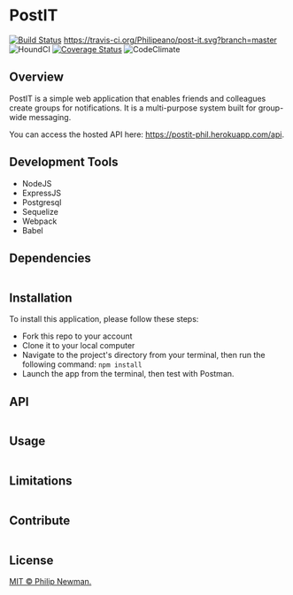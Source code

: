 # PostIT

[![Build Status](https://travis-ci.org/Philipeano/post-it.svg?branch=master)](https://travis-ci.org/Philipeano/post-it)
https://travis-ci.org/Philipeano/post-it.svg?branch=master
![HoundCI]()
[![Coverage Status](https://coveralls.io/repos/github/Philipeano/post-it/badge.svg?branch=master)](https://coveralls.io/github/Philipeano/post-it?branch=develop)
![CodeClimate]()


## Overview
PostIT is a simple web application that enables friends and colleagues create groups for notifications. It is a multi-purpose system built for group-wide messaging.  

You can access the hosted API here: https://postit-phil.herokuapp.com/api. 

## Development Tools

- NodeJS
- ExpressJS
- Postgresql
- Sequelize
- Webpack
- Babel

## Dependencies

```
```

## Installation
To install this application, please follow these steps:

- Fork this repo to your account
- Clone it to your local computer
- Navigate to the project's directory from your terminal, then run the following command: ```npm install```
- Launch the app from the terminal, then test with Postman.

## API

```
```

## Usage

```
```

## Limitations

```
```

## Contribute

```
```

## License
[MIT © Philip Newman.](../LICENSE)

